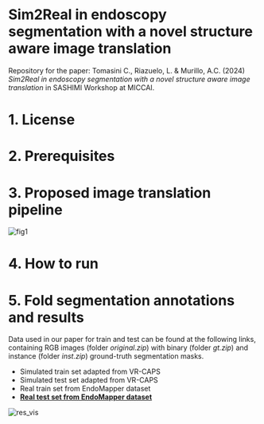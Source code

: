# Sim2Real in endoscopy segmentation with a novel structure aware image translation

Repository for the paper: Tomasini C., Riazuelo, L. & Murillo, A.C. (2024) *Sim2Real in endoscopy segmentation with a novel structure aware image translation* in SASHIMI Workshop at MICCAI.

# 1. License

# 2. Prerequisites

# 3. Proposed image translation pipeline
![fig1](https://github.com/user-attachments/assets/9759c20e-5fa4-44e7-acd9-ad12428cd70a)

# 4. How to run

# 5. Fold segmentation annotations and results
Data used in our paper for train and test can be found at the following links, containing RGB images (folder *original.zip*) with binary (folder *gt.zip*) and instance (folder *inst.zip*) ground-truth segmentation masks.

- Simulated train set adapted from VR-CAPS
- Simulated test set adapted from VR-CAPS
- Real train set from EndoMapper dataset
- [**Real test set from EndoMapper dataset**](https://drive.google.com/drive/folders/1PN8IASR4GyC94wFvd7WFgSqURshMT2_A?usp=sharing)
  
![res_vis](https://github.com/user-attachments/assets/cb8e1f21-6f86-4493-bcbb-fde5873f7a9f)
